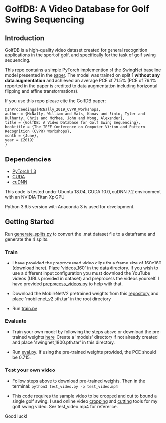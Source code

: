 # GolfDB: A Video Database for Golf Swing Sequencing

## Introduction
GolfDB is a high-quality video dataset created for general recognition applications 
in the sport of golf, and specifically for the task of golf swing sequencing. 

This repo contains a simple PyTorch implemention of the SwingNet baseline model presented in the 
[paper](https://arxiv.org/abs/1903.06528).
The model was trained on split 1 **without any data augmentation** and achieved an average PCE of 71.5% (PCE
of 76.1% reported in the paper is credited to data augmentation including horizontal flipping and affine 
transformations). 

If you use this repo please cite the GolfDB paper:
```
@InProceedings{McNally_2019_CVPR_Workshops,
author = {McNally, William and Vats, Kanav and Pinto, Tyler and Dulhanty, Chris and McPhee, John and Wong, Alexander},
title = {GolfDB: A Video Database for Golf Swing Sequencing},
booktitle = {The IEEE Conference on Computer Vision and Pattern Recognition (CVPR) Workshops},
month = {June},
year = {2019}
}
```

## Dependencies
* [PyTorch 1.3](https://pytorch.org/)
* [CUDA](https://developer.nvidia.com/cuda-downloads)
* [cuDNN](https://developer.nvidia.com/cudnn)

This code is tested under Ubuntu 18.04, CUDA 10.0, cuDNN 7.2 environment with an NVIDIA Titan Xp GPU

Python 3.6.5 version with Anaconda 3 is used for development.

## Getting Started
Run [generate_splits.py](./data/generate_splits.py) to convert the .mat dataset file to a dataframe and 
generate the 4 splits.

### Train
* I have provided the preprocessed video clips for a frame size of 160x160 (download 
[here](https://drive.google.com/file/d/1uBwRxFxW04EqG87VCoX3l6vXeV5T5JYJ/view?usp=sharing)). 
Place 'videos_160' in the [data](./data/) directory. 
If you wish to use a different input configuration you must download the YouTube videos (URLs provided in 
dataset) and preprocess the videos yourself. I have provided [preprocess_videos.py](./data/preprocess_videos.py) to
help with that.

* Download the MobileNetV2 pretrained weights from this [repository](https://github.com/tonylins/pytorch-mobilenet-v2) 
and place 'mobilenet_v2.pth.tar' in the root directory. 

* Run [train.py](train.py)

### Evaluate
* Train your own model by following the steps above or download the pre-trained weights 
[here](https://drive.google.com/file/d/1MBIDwHSM8OKRbxS8YfyRLnUBAdt0nupW/view?usp=sharing). Create a 'models' directory
if not already created and place 'swingnet_1800.pth.tar' in this directory.

* Run [eval.py](eval.py). If using the pre-trained weights provided, the PCE should be 0.715.  

### Test your own video
* Follow steps above to download pre-trained weights. Then in the terminal: `python3 test_video.py -p test_video.mp4`

* This code requires the sample video to be cropped and cut to bound a single golf swing. 
I used online video [cropping](https://ezgif.com/crop-video) and [cutting](https://online-video-cutter.com/) 
tools for my golf swing video. See test_video.mp4 for reference.

Good luck!
